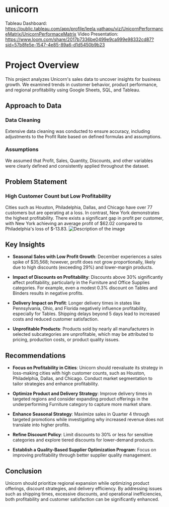 # unicorn

Tableau Dashboard: https://public.tableau.com/app/profile/leela.yathapu/viz/UnicornPerformanceMatrix/UnicornPerformaceMatrix
Video Presentation: https://www.loom.com/share/2017b7336be0499e9ca999e98332cd87?sid=57b8fe5e-1547-4e85-89a6-d1d5450b9b23

# Project Overview

This project analyzes Unicorn's sales data to uncover insights for business growth. We examined trends in customer behavior, product performance, and regional profitability using Google Sheets, SQL, and Tableau.

## Approach to Data

### Data Cleaning
Extensive data cleaning was conducted to ensure accuracy, including adjustments to the Profit Rate based on defined formulas and assumptions.

### Assumptions
We assumed that Profit, Sales, Quantity, Discounts, and other variables were clearly defined and consistently applied throughout the dataset.

## Problem Statement


### High Customer Count but Low Profitability
Cities such as Houston, Philadelphia, Dallas, and Chicago have over 77 customers but are operating at a loss. In contrast, New York demonstrates the highest profitability. There exists a significant gap in profit per customer, with New York achieving an average profit of $62.02 compared to Philadelphia's loss of $-13.83.
![Description of the image](https://drive.google.com/uc?id=1HZ1DThiS5DoFmE5XxlfLBFPzeJ2NrA-v)
## Key Insights

- **Seasonal Sales with Low Profit Growth**: December experiences a sales spike of $35,568; however, profit does not grow proportionally, likely due to high discounts (exceeding 29%) and lower-margin products.
  
- **Impact of Discounts on Profitability**: Discounts above 30% significantly affect profitability, particularly in the Furniture and Office Supplies categories. For example, even a modest 0.3% discount on Tables and Binders results in negative profits.
  
- **Delivery Impact on Profit**: Longer delivery times in states like Pennsylvania, Ohio, and Florida negatively influence profitability, especially for Tables. Shipping delays beyond 5 days lead to increased costs and reduced customer satisfaction.
  
- **Unprofitable Products**: Products sold by nearly all manufacturers in selected subcategories are unprofitable, which may be attributed to pricing, production costs, or product quality issues.

## Recommendations

- **Focus on Profitability in Cities**: Unicorn should reevaluate its strategy in loss-making cities with high customer counts, such as Houston, Philadelphia, Dallas, and Chicago. Conduct market segmentation to tailor strategies and enhance profitability.
  
- **Optimize Product and Delivery Strategy**: Improve delivery times in targeted regions and consider expanding product offerings in the underperforming Furniture category to capture more market share.
  
- **Enhance Seasonal Strategy**: Maximize sales in Quarter 4 through targeted promotions while investigating why increased revenue does not translate into higher profits.
  
- **Refine Discount Policy**: Limit discounts to 30% or less for sensitive categories and explore tiered discounts for lower-demand products.
  
- **Establish a Quality-Based Supplier Optimization Program**: Focus on improving profitability through better supplier quality management.

## Conclusion

Unicorn should prioritize regional expansion while optimizing product offerings, discount strategies, and delivery efficiency. By addressing issues such as shipping times, excessive discounts, and operational inefficiencies, both profitability and customer satisfaction can be significantly enhanced.
